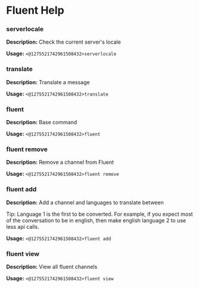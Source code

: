 # Fluent Help

### serverlocale

**Description:** Check the current server's locale

**Usage:** `<@1275521742961508432>serverlocale`

### translate

**Description:** Translate a message

**Usage:** `<@1275521742961508432>translate`

### fluent

**Description:** Base command

**Usage:** `<@1275521742961508432>fluent`

### fluent remove

**Description:** Remove a channel from Fluent

**Usage:** `<@1275521742961508432>fluent remove`

### fluent add

**Description:** Add a channel and languages to translate between

Tip: Language 1 is the first to be converted. For example, if you expect most of the conversation to be
in english, then make english language 2 to use less api calls.

**Usage:** `<@1275521742961508432>fluent add`

### fluent view

**Description:** View all fluent channels

**Usage:** `<@1275521742961508432>fluent view`

